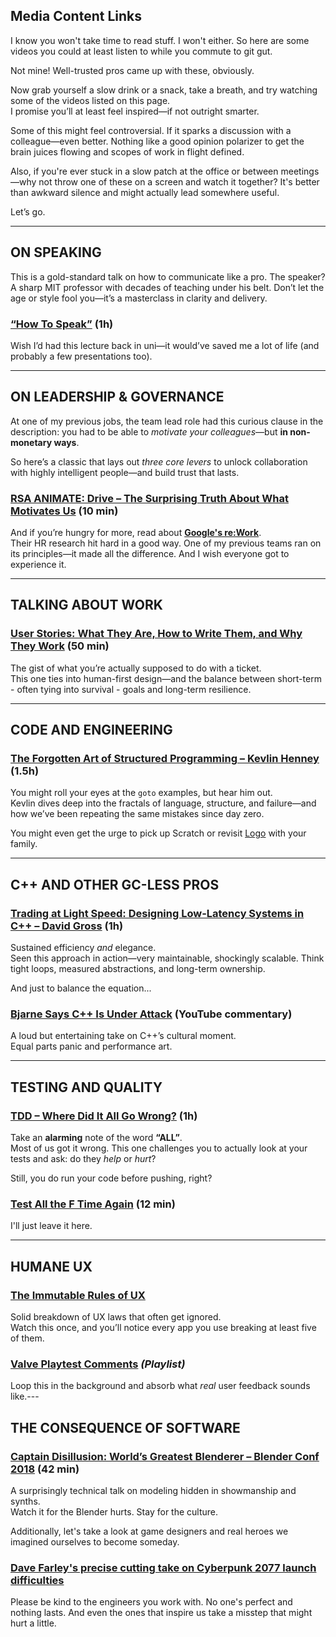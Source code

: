 ## Media Content Links

I know you won't take time to read stuff. I won't either. So here are some videos you could at least listen to while you commute to git gut.

Not mine! Well-trusted pros came up with these, obviously.

Now grab yourself a slow drink or a snack, take a breath, and try watching some of the videos listed on this page.  
I promise you’ll at least feel inspired—if not outright smarter.

Some of this might feel controversial. If it sparks a discussion with a colleague—even better. Nothing like a good opinion polarizer to get the brain juices flowing and scopes of work in flight defined.

Also, if you're ever stuck in a slow patch at the office or between meetings—why not throw one of these on a screen and watch it together? It's better than awkward silence and might actually lead somewhere useful.

Let’s go.

---

## ON SPEAKING

This is a gold-standard talk on how to communicate like a pro. The speaker? A sharp MIT professor with decades of teaching under his belt. Don’t let the age or style fool you—it’s a masterclass in clarity and delivery.

### [“How To Speak”](https://www.youtube.com/watch?v=Unzc731iCUY) (1h)

Wish I’d had this lecture back in uni—it would’ve saved me a lot of life (and probably a few presentations too).

---

## ON LEADERSHIP & GOVERNANCE

At one of my previous jobs, the team lead role had this curious clause in the description: you had to be able to *motivate your colleagues*—but **in non-monetary ways**.

So here’s a classic that lays out *three core levers* to unlock collaboration with highly intelligent people—and build trust that lasts.

### [RSA ANIMATE: Drive – The Surprising Truth About What Motivates Us](https://www.youtube.com/watch?v=u6XAPnuFjJc) (10 min)

And if you’re hungry for more, read about [**Google's re:Work**](https://rework.withgoogle.com/en/).  
Their HR research hit hard in a good way. One of my previous teams ran on its principles—it made all the difference. And I wish everyone got to experience it.

---

## TALKING ABOUT WORK

### [User Stories: What They Are, How to Write Them, and Why They Work](https://www.youtube.com/watch?v=6q5-cVeNjCE) (50 min)

The gist of what you’re actually supposed to do with a ticket.  
This one ties into human-first design—and the balance between short-term - often tying into survival - goals and long-term resilience.

---

## CODE AND ENGINEERING

### [The Forgotten Art of Structured Programming – Kevlin Henney](https://www.youtube.com/watch?v=SFv8Wm2HdNM) (1.5h)

You might roll your eyes at the `goto` examples, but hear him out.  
Kevlin dives deep into the fractals of language, structure, and failure—and how we’ve been repeating the same mistakes since day zero.

You might even get the urge to pick up Scratch or revisit [Logo](https://en.wikipedia.org/wiki/Logo_(programming_language)) with your family.

---

## C++ AND OTHER GC-LESS PROS

### [Trading at Light Speed: Designing Low-Latency Systems in C++ – David Gross](https://www.youtube.com/watch?v=8uAW5FQtcvE) (1h)

Sustained efficiency *and* elegance.  
Seen this approach in action—very maintainable, shockingly scalable. Think tight loops, measured abstractions, and long-term ownership.

And just to balance the equation...

### [Bjarne Says C++ Is Under Attack](https://www.youtube.com/watch?v=nfx9iV7GuNk) (YouTube commentary)

A loud but entertaining take on C++’s cultural moment.  
Equal parts panic and performance art.

---

## TESTING AND QUALITY

### [TDD – Where Did It All Go Wrong?](https://www.youtube.com/watch?v=EZ05e7EMOLM) (1h)

Take an **alarming** note of the word **“ALL”**.  
Most of us got it wrong. This one challenges you to actually look at your tests and ask: do they *help* or *hurt*?

Still, you do run your code before pushing, right?

### [Test All the F Time Again](https://www.youtube.com/watch?v=QMU6SjMZq1Q) (12 min)

I'll just leave it here.

---

## HUMANE UX

### [The Immutable Rules of UX](https://www.youtube.com/watch?v=OtBeg5eyEHU)

Solid breakdown of UX laws that often get ignored.  
Watch this once, and you’ll notice every app you use breaking at least five of them.

### [Valve Playtest Comments](https://www.youtube.com/watch?v=jT6bR1OmwtM&list=PLTDOqN-X54Xw5-NCsEiAWDv2wuALLGLCg&index=1) *(Playlist)*

Loop this in the background and absorb what *real* user feedback sounds like.---

## THE CONSEQUENCE OF SOFTWARE

### [Captain Disillusion: World’s Greatest Blenderer – Blender Conf 2018](https://www.youtube.com/watch?v=1qSTcxt2t74) (42 min)

A surprisingly technical talk on modeling hidden in showmanship and synths.  
Watch it for the Blender hurts. Stay for the culture.

Additionally, let's take a look at game designers and real heroes we imagined ourselves to become someday.

### [Dave Farley's precise cutting take on Cyberpunk 2077 launch difficulties](https://youtu.be/E-jGEtqB4wU?si=HSl5q5ON1WdWrKTK&t=129)

Please be kind to the engineers you work with. No one's perfect and nothing lasts. And even the ones that inspire us take a misstep that might hurt a little.


